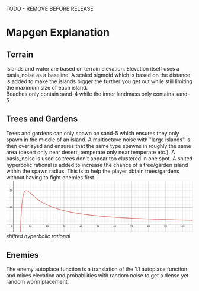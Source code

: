 TODO - REMOVE BEFORE RELEASE
# Mapgen Explanation
## Terrain
Islands and water are based on terrain elevation. Elevation itself uses a basis_noise as a baseline. A scaled sigmoid which is based on the distance is added to make the islands bigger the further you get out while still limiting the maximum size of each island.\
Beaches only contain sand-4 while the inner landmass only contains sand-5.

## Trees and Gardens
Trees and gardens can only spawn on sand-5 which ensures they only spawn in the middle of an island. A multioctave noise with "large islands" is then overlayed and ensures that the same type spawns in roughly the same area (desert only near desert, temperate only near temperate etc.). A basis_noise is used so trees don't appear too clustered in one spot. A shited hyperbolic rational is added to increase the chance of a tree/garden island within the spawn radius. This is to help the player obtain trees/gardens without having to fight enemies first.
![shifted hyperbolic rational](shifted_hyperbolic_rational.png)*shifted hyperbolic rational*

## Enemies
The enemy autoplace function is a translation of the 1.1 autoplace function and mixes elevation and probabilities with random noise to get a dense yet random worm placement.